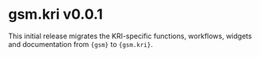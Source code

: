 # gsm.kri v0.0.1

This initial release migrates the KRI-specific functions, workflows, widgets and documentation from `{gsm}` to `{gsm.kri}`.
